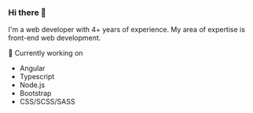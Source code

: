 ### Hi there 👋

I'm a web developer with 4+ years of experience. My area of expertise is front-end web development.

🔭 Currently working on
- Angular
- Typescript
- Node.js
- Bootstrap
- CSS/SCSS/SASS

<!--
**lakshmi309/lakshmi309** is a ✨ _special_ ✨ repository because its `README.md` (this file) appears on your GitHub profile.

Here are some ideas to get you started:

- 🔭 I’m currently working on ...
- 🌱 I’m currently learning ...
- 👯 I’m looking to collaborate on ...
- 🤔 I’m looking for help with ...
- 💬 Ask me about ...
- 📫 How to reach me: ...
- 😄 Pronouns: ...
- ⚡ Fun fact: ...
-->
